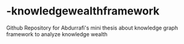# -knowledgewealthframework
Github Repository for Abdurrafi's mini thesis about knowledge graph framework to analyze knowledge wealth
